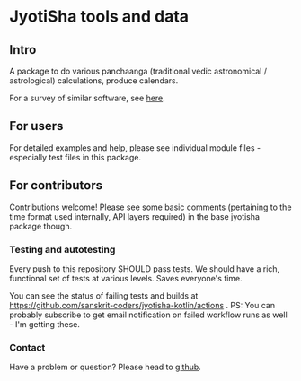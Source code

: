 # JyotiSha tools and data

## Intro
A package to do various panchaanga (traditional vedic astronomical / astrological) calculations, produce calendars.

For a survey of similar software, see [here](https://sanskrit-coders.github.io/astronomy/).

## For users
For detailed examples and help, please see individual module files - especially test files in this package.

## For contributors
Contributions welcome! Please see some basic comments (pertaining to the time format used internally, API layers required) in the base jyotisha package though.

### Testing and autotesting
Every push to this repository SHOULD pass tests. We should have a rich, functional set of tests at various levels. Saves everyone's time.

You can see the status of failing tests and builds at https://github.com/sanskrit-coders/jyotisha-kotlin/actions . PS: You can probably subscribe to get email notification on failed workflow runs as well - I'm getting these.

### Contact
Have a problem or question? Please head to [github](https://github.com/sanskrit-coders/jyotisha-kotlin).

